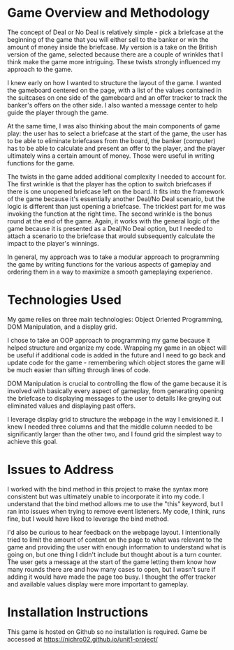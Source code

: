 # Game Overview and Methodology
The concept of Deal or No Deal is relatively simple - pick a briefcase at the beginning of the game that you will either sell to the banker or win the amount of money inside the briefcase. My version is a take on the British version of the game, selected because there are a couple of wrinkles that I think make the game more intriguing. These twists strongly influenced my approach to the game.

I knew early on how I wanted to structure the layout of the game. I wanted the gameboard centered on the page, with a list of the values contained in the suitcases on one side of the gameboard and an offer tracker to track the banker's offers on the other side. I also wanted a message center to help guide the player through the game.

At the same time, I was also thinking about the main components of game play: the user has to select a briefcase at the start of the game, the user has to be able to eliminate briefcases from the board, the banker (computer) has to be able to calculate and present an offer to the player, and the player ultimately wins a certain amount of money. Those were useful in writing functions for the game.

The twists in the game added additional complexity I needed to account for. The first wrinkle is that the player has the option to switch briefcases if there is one unopened briefcase left on the board. It fits into the framework of the game because it's essentially another Deal/No Deal scenario, but the logic is different than just opening a briefcase. The trickiest part for me was invoking the function at the right time. The second wrinkle is the bonus round at the end of the game. Again, it works with the general logic of the game because it is presented as a Deal/No Deal option, but I needed to attach a scenario to the briefcase that would subsequently calculate the impact to the player's winnings.

In general, my approach was to take a modular approach to programming the game by writing functions for the various aspects of gameplay and ordering them in a way to maximize a smooth gameplaying experience.

# Technologies Used
My game relies on three main technologies: Object Oriented Programming, DOM Manipulation, and a display grid.

I chose to take an OOP approach to programming my game because it helped structure and organize my code. Wrapping my game in an object will be useful if additional code is added in the future and I need to go back and update code for the game - remembering which object stores the game will be much easier than sifting through lines of code.

DOM Manipulation is crucial to controlling the flow of the game because it is involved with basically every aspect of gameplay, from generating opening the briefcase to displaying messages to the user to details like greying out eliminated values and displaying past offers.

I leverage display grid to structure the webpage in the way I envisioned it. I knew I needed three columns and that the middle column needed to be significantly larger than the other two, and I found grid the simplest way to achieve this goal.

# Issues to Address
I worked with the bind method in this project to make the syntax more consistent but was ultimately unable to incorporate it into my code. I understand that the bind method allows me to use the "this" keyword, but I ran into issues when trying to remove event listeners. My code, I think, runs fine, but I would have liked to leverage the bind method.

I'd also be curious to hear feedback on the webpage layout. I intentionally tried to limit the amount of content on the page to what was relevant to the game and providing the user with enough information to understand what is going on, but one thing I didn't include but thought about is a turn counter. The user gets a message at the start of the game letting them know how many rounds there are and how many cases to open, but I wasn't sure if adding it would have made the page too busy. I thought the offer tracker and available values display were more important to gameplay.

# Installation Instructions
This game is hosted on Github so no installation is required. Game be accessed at https://nichro02.github.io/unit1-project/



